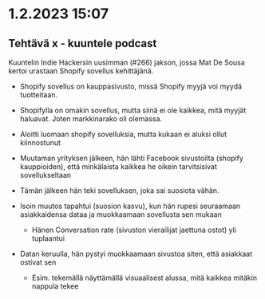 # 1.2.2023 15:07

## Tehtävä x - kuuntele podcast

Kuuntelin Indie Hackersin uusimman (#266) jakson, jossa Mat De Sousa kertoi urastaan Shopify sovellus kehittäjänä. 

- Shopify sovellus on kauppasivusto, missä Shopify myyjä voi myydä tuotteitaan.
- Shopifylla on omakin sovellus, mutta siinä ei ole kaikkea, mitä myyjät haluavat. Joten markkinarako oli olemassa.

- Aloitti luomaan shopify sovelluksia, mutta kukaan ei aluksi ollut kiinnostunut
- Muutaman yrityksen jälkeen, hän lähti Facebook sivustoilta (shopify kauppioiden), että minkälaista kaikkea he oikein tarvitsisivat sovellukseltaan
- Tämän jälkeen hän teki sovelluksen, joka sai suosiota vähän.
- Isoin muutos tapahtui (suosion kasvu), kun hän rupesi seuraamaan asiakkaidensa dataa ja muokkaamaan sovellusta sen mukaan
  - Hänen Conversation rate (sivuston vierailijat jaettuna ostot) yli tuplaantui
- Datan keruulla, hän pystyi muokkaamaan sivustoa siten, että asiakkaat ostivat sen
  - Esim. tekemällä näyttämällä visuaalisest alussa, mitä kaikkea mitäkin nappula tekee
